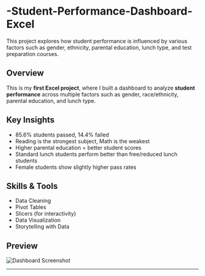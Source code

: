 # -Student-Performance-Dashboard-Excel
This project explores how student performance is influenced by various factors such as gender, ethnicity, parental education, lunch type, and test preparation courses.

## Overview
This is my **first Excel project**, where I built a dashboard to analyze **student performance** across multiple factors such as gender, race/ethnicity, parental education, and lunch type.

## Key Insights
- 85.6% students passed, 14.4% failed  
- Reading is the strongest subject, Math is the weakest  
- Higher parental education = better student scores  
- Standard lunch students perform better than free/reduced lunch students  
- Female students show slightly higher pass rates  

## Skills & Tools
- Data Cleaning  
- Pivot Tables  
- Slicers (for interactivity)  
- Data Visualization  
- Storytelling with Data

## Preview  
![Dashboard Screenshot](studentperformancedashboard.jpg)


---



